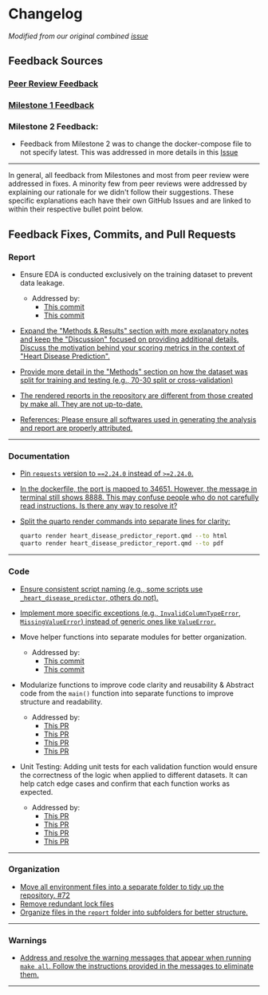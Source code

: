 # Changelog
*Modified from our original combined [issue](https://github.com/UBC-MDS/DSCI522-2425-25-heart_disease_predictor/issues/64)*
## Feedback Sources

### [Peer Review Feedback](https://github.com/UBC-MDS/data-analysis-review-2024/issues/12#issuecomment-2537520503)

### [Milestone 1 Feedback](https://github.com/UBC-MDS/DSCI522-2425-25-heart_disease_predictor/issues/35)

### Milestone 2 Feedback:

- Feedback from Milestone 2 was to change the docker-compose file to not specify latest. This was addressed in more details in this [Issue](https://github.com/UBC-MDS/DSCI522-2425-25-heart_disease_predictor/issues/88)

---

In general, all feedback from Milestones and most from peer review were addressed in fixes. A minority few from peer reviews were addressed by explaining our rationale for we didn't follow their suggestions. These specific explanations each have their own GitHub Issues and are linked to within their respective bullet point below.

## Feedback Fixes, Commits, and Pull Requests

### **Report**

- Ensure EDA is conducted exclusively on the training dataset to prevent data leakage.
  - Addressed by:
    - [This commit](https://github.com/UBC-MDS/DSCI522-2425-25-heart_disease_predictor/pull/79/commits/53de6cb46fa01639ee9fe745a43c6669ea679050)
    - [This commit](https://github.com/UBC-MDS/DSCI522-2425-25-heart_disease_predictor/pull/79/commits/15cf4c5586995dd7154f4ee238a08d10b5813d93)

- [Expand the "Methods & Results" section with more explanatory notes and keep the "Discussion" focused on providing additional details. Discuss the motivation behind your scoring metrics in the context of "Heart Disease Prediction".](https://github.com/UBC-MDS/DSCI522-2425-25-heart_disease_predictor/pull/89)

- [Provide more detail in the "Methods" section on how the dataset was split for training and testing (e.g., 70-30 split or cross-validation)](https://github.com/UBC-MDS/DSCI522-2425-25-heart_disease_predictor/pull/89)

- [The rendered reports in the repository are different from those created by make all. They are not up-to-date.](https://github.com/UBC-MDS/DSCI522-2425-25-heart_disease_predictor/pull/90)

- [References: Please ensure all softwares used in generating the analysis and report are properly attributed.](https://github.com/UBC-MDS/DSCI522-2425-25-heart_disease_predictor/pull/89)

---

### **Documentation**

- [Pin `requests` version to `==2.24.0` instead of `>=2.24.0`.](https://github.com/UBC-MDS/DSCI522-2425-25-heart_disease_predictor/commit/92e9e74bc2b7b78f7fcb1cf1958d242d9187b836)

- [In the dockerfile, the port is mapped to 34651. However, the message in terminal still shows 8888. This may confuse people who do not carefully read instructions. Is there any way to resolve it?](https://github.com/UBC-MDS/DSCI522-2425-25-heart_disease_predictor/issues/75)

- [Split the quarto render commands into separate lines for clarity:](https://github.com/UBC-MDS/DSCI522-2425-25-heart_disease_predictor/issues/74)

  ```bash
  quarto render heart_disease_predictor_report.qmd --to html
  quarto render heart_disease_predictor_report.qmd --to pdf
  ```

---

### **Code**

- [Ensure consistent script naming (e.g., some scripts use `_heart_disease_predictor`, others do not).](https://github.com/UBC-MDS/DSCI522-2425-25-heart_disease_predictor/commit/c1df4330520f8f65728530e5e9b12ed9b8465860)

- [Implement more specific exceptions (e.g., `InvalidColumnTypeError`, `MissingValueError`) instead of generic ones like `ValueError`.](https://github.com/UBC-MDS/DSCI522-2425-25-heart_disease_predictor/commit/d1e3849dfffb0aa2e32b599f7ac7f58c42afb12d)

- Move helper functions into separate modules for better organization.
  - Addressed by:
    - [This commit](https://github.com/UBC-MDS/DSCI522-2425-25-heart_disease_predictor/commit/fc240272756a1cde597eacd3924520ff1713c34f)
    - [This commit](https://github.com/UBC-MDS/DSCI522-2425-25-heart_disease_predictor/commit/be9ba5c8b969124a002e793d4f22840f44945650)

- Modularize functions to improve code clarity and reusability & Abstract code from the `main()` function into separate functions to improve structure and readability.
  - Addressed by:
    - [This PR](https://github.com/UBC-MDS/DSCI522-2425-25-heart_disease_predictor/pull/66)
    - [This PR](https://github.com/UBC-MDS/DSCI522-2425-25-heart_disease_predictor/pull/79)
    - [This PR](https://github.com/UBC-MDS/DSCI522-2425-25-heart_disease_predictor/pull/84)
    - [This PR](https://github.com/UBC-MDS/DSCI522-2425-25-heart_disease_predictor/pull/83)

- Unit Testing: Adding unit tests for each validation function would ensure the correctness of the logic when applied to different datasets. It can help catch edge cases and confirm that each function works as expected.
  - Addressed by:
    - [This PR](https://github.com/UBC-MDS/DSCI522-2425-25-heart_disease_predictor/pull/66)
    - [This PR](https://github.com/UBC-MDS/DSCI522-2425-25-heart_disease_predictor/pull/79)
    - [This PR](https://github.com/UBC-MDS/DSCI522-2425-25-heart_disease_predictor/pull/84)
    - [This PR](https://github.com/UBC-MDS/DSCI522-2425-25-heart_disease_predictor/pull/83)

---

### **Organization**

- [Move all environment files into a separate folder to tidy up the repository. #72](https://github.com/UBC-MDS/DSCI522-2425-25-heart_disease_predictor/issues/72)
- [Remove redundant lock files](https://github.com/UBC-MDS/DSCI522-2425-25-heart_disease_predictor/issues/71)
- [Organize files in the `report` folder into subfolders for better structure.](https://github.com/UBC-MDS/DSCI522-2425-25-heart_disease_predictor/commit/704fb0f46221944bcf70efff16d43fae6b21e9d5)

---

### **Warnings**

- [Address and resolve the warning messages that appear when running `make all`. Follow the instructions provided in the messages to eliminate them.](https://github.com/UBC-MDS/DSCI522-2425-25-heart_disease_predictor/commit/ecf10b313713e36ddaed93f853acd98397680faa)

---
